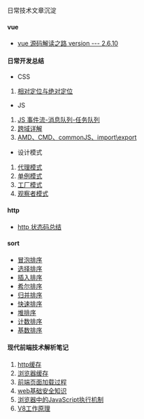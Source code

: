 <!--
 * @Descripttion: 
 * @Author: ganbowen
 * @Date: 2019-10-27 15:07:11
 * @LastEditors  : ganbowen
 * @LastEditTime : 2020-01-17 10:55:55
 -->
日常技术文章沉淀

#### vue

- [vue 源码解读之路 version --- 2.6.10](https://github.com/ganbowengo/article/blob/master/vue/vue%20%E6%BA%90%E7%A0%81%E8%A7%A3%E8%AF%BB%E4%B9%8B%E8%B7%AF%20version%20---%202.6.10.md)


#### 日常开发总结
- CSS
1. [相对定位与绝对定位](https://github.com/ganbowengo/article/blob/master/%E6%97%A5%E5%B8%B8%E6%80%BB%E7%BB%93/CSS/%E7%9B%B8%E5%AF%B9%E5%AE%9A%E4%BD%8D%E4%B8%8E%E7%BB%9D%E5%AF%B9%E5%AE%9A%E4%BD%8D.md)
- JS
1. [JS 事件流-消息队列-任务队列](https://github.com/ganbowengo/article/blob/master/%E6%97%A5%E5%B8%B8%E6%80%BB%E7%BB%93/JS/JS%E4%BA%8B%E4%BB%B6%E6%B5%81%20%E6%B6%88%E6%81%AF%E9%98%9F%E5%88%97%20%E4%BB%BB%E5%8A%A1%E9%98%9F%E5%88%97.md)
2. [跨域详解](https://github.com/ganbowengo/article/blob/master/%E6%97%A5%E5%B8%B8%E6%80%BB%E7%BB%93/JS/%E8%B7%A8%E5%9F%9F%E8%AF%A6%E8%A7%A3.md)
2. [AMD、CMD、commonJS、import\export](https://github.com/ganbowengo/article/blob/master/%E6%97%A5%E5%B8%B8%E6%80%BB%E7%BB%93/JS/AMD%E3%80%81CMD%E3%80%81commonJS%E3%80%81import%5Cexport.md)
- 设计模式
1. [代理模式](https://github.com/ganbowengo/article/blob/master/%E6%97%A5%E5%B8%B8%E6%80%BB%E7%BB%93/%E8%AE%BE%E8%AE%A1%E6%A8%A1%E5%BC%8F/%E4%BB%A3%E7%90%86%E6%A8%A1%E5%BC%8F.md)
2. [单例模式](https://github.com/ganbowengo/article/blob/master/%E6%97%A5%E5%B8%B8%E6%80%BB%E7%BB%93/%E8%AE%BE%E8%AE%A1%E6%A8%A1%E5%BC%8F/%E5%8D%95%E4%BE%8B%E6%A8%A1%E5%BC%8F.md)
3. [工厂模式](https://github.com/ganbowengo/article/blob/master/%E6%97%A5%E5%B8%B8%E6%80%BB%E7%BB%93/%E8%AE%BE%E8%AE%A1%E6%A8%A1%E5%BC%8F/%E5%B7%A5%E5%8E%82%E6%A8%A1%E5%BC%8F.md)
3. [观察者模式](https://github.com/ganbowengo/article/blob/master/%E6%97%A5%E5%B8%B8%E6%80%BB%E7%BB%93/%E8%AE%BE%E8%AE%A1%E6%A8%A1%E5%BC%8F/%E8%A7%82%E5%AF%9F%E8%80%85%E6%A8%A1%E5%BC%8F.md)

#### http

- [http 状态码总结](https://github.com/ganbowengo/article/blob/master/http/http%20%E7%8A%B6%E6%80%81%E7%A0%81%E6%80%BB%E7%BB%93.md)


#### sort

- [冒泡排序](https://github.com/ganbowengo/article/blob/master/sort/%E5%86%92%E6%B3%A1%E6%8E%92%E5%BA%8F.md)
- [选择排序](https://github.com/ganbowengo/article/blob/master/sort/%E9%80%89%E6%8B%A9%E6%8E%92%E5%BA%8F.md)
- [插入排序](https://github.com/ganbowengo/article/blob/master/sort/%E6%8F%92%E5%85%A5%E6%8E%92%E5%BA%8F.md)
- [希尔排序](https://github.com/ganbowengo/article/blob/master/sort/%E5%B8%8C%E5%B0%94%E6%8E%92%E5%BA%8F.md)
- [归并排序](https://github.com/ganbowengo/article/blob/master/sort/%E5%BD%92%E5%B9%B6%E6%8E%92%E5%BA%8F.md)
- [快速排序](https://github.com/ganbowengo/article/blob/master/sort/%E5%BF%AB%E9%80%9F%E6%8E%92%E5%BA%8F.md)
- [堆排序](https://github.com/ganbowengo/article/blob/master/sort/%E5%A0%86%E6%8E%92%E5%BA%8F.md)
- [计数排序](https://github.com/ganbowengo/article/blob/master/sort/%E8%AE%A1%E6%95%B0%E6%8E%92%E5%BA%8F.md)
- [基数排序](https://github.com/ganbowengo/article/blob/master/sort/%E5%9F%BA%E6%95%B0%E6%8E%92%E5%BA%8F.md)

#### 现代前端技术解析笔记

1. [http缓存](https://github.com/ganbowengo/article/blob/master/%E7%8E%B0%E4%BB%A3%E5%89%8D%E7%AB%AF%E6%8A%80%E6%9C%AF%E8%A7%A3%E6%9E%90%E7%AC%94%E8%AE%B0/http%E7%BC%93%E5%AD%98.md)
2. [浏览器缓存](https://github.com/ganbowengo/article/blob/master/%E7%8E%B0%E4%BB%A3%E5%89%8D%E7%AB%AF%E6%8A%80%E6%9C%AF%E8%A7%A3%E6%9E%90%E7%AC%94%E8%AE%B0/%E6%B5%8F%E8%A7%88%E5%99%A8%E7%BC%93%E5%AD%98.md)
3. [前端页面加载过程](https://github.com/ganbowengo/article/blob/master/%E7%8E%B0%E4%BB%A3%E5%89%8D%E7%AB%AF%E6%8A%80%E6%9C%AF%E8%A7%A3%E6%9E%90%E7%AC%94%E8%AE%B0/%E5%89%8D%E7%AB%AF%E9%A1%B5%E9%9D%A2%E5%8A%A0%E8%BD%BD%E8%BF%87%E7%A8%8B.md)
4. [web基础安全知识](https://github.com/ganbowengo/article/blob/master/%E7%8E%B0%E4%BB%A3%E5%89%8D%E7%AB%AF%E6%8A%80%E6%9C%AF%E8%A7%A3%E6%9E%90%E7%AC%94%E8%AE%B0/web%E5%9F%BA%E7%A1%80%E5%AE%89%E5%85%A8%E7%9F%A5%E8%AF%86.md)
5. [浏览器中的JavaScript执行机制](https://github.com/ganbowengo/article/blob/master/%E7%8E%B0%E4%BB%A3%E5%89%8D%E7%AB%AF%E6%8A%80%E6%9C%AF%E8%A7%A3%E6%9E%90%E7%AC%94%E8%AE%B0/%E6%B5%8F%E8%A7%88%E5%99%A8%E4%B8%AD%E7%9A%84JavaScript%E6%89%A7%E8%A1%8C%E6%9C%BA%E5%88%B6.md)
6. [V8工作原理](https://github.com/ganbowengo/article/blob/master/%E7%8E%B0%E4%BB%A3%E5%89%8D%E7%AB%AF%E6%8A%80%E6%9C%AF%E8%A7%A3%E6%9E%90%E7%AC%94%E8%AE%B0/V8%E5%B7%A5%E4%BD%9C%E5%8E%9F%E7%90%86.md)
